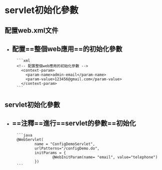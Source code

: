 # servlet初始化參數

## 配置web.xml文件
- 配置==整個web應用==的初始化參數
	- 
		```xml
		<!-- 配置整個web應用的初始化參數 -->
		  <context-param>
		  	<param-name>admin-email</param-name>
		  	<param-value>123456@gmail.com</param-value>
		  </context-param>
		```
		
## servlet初始化參數
- ==注釋==進行==servlet的參數==初始化
	- 
		```java
		@WebServlet(
				name = "ConfigDemoServlet",
				urlPatterns="/configDemo.do",
				initParams = {
						@WebInitParam(name= "email", value="telephone")	
				})
		```